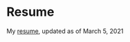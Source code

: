 # Resume
My [resume](https://github.com/nicklauscyc/resume/blob/master/nicklaus-choo-resume-2021-03-5.pdf), updated as of March 5, 2021

